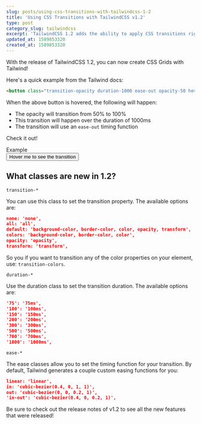 ```yaml
---
slug: posts/using-css-transitions-with-tailwindcss-1-2
title: 'Using CSS Transitions with TailwindCSS v1.2'
type: post
category_slug: tailwindcss
excerpt: 'TailwindCSS 1.2 adds the ability to apply CSS transitions right out of the box!'
updated_at: 1589853320
created_at: 1589853320
---
```


With the release of TailwindCSS 1.2, you can now create CSS Grids with Tailwind!

Here's a quick example from the Tailwind docs:

```html
<button class="transition-opacity duration-1000 ease-out opacity-50 hover:opacity-100">...</button>
```

When the above button is hovered, the following will happen:

* The opacity will transition from 50% to 100%
* This transition will happen over the duration of 1000ms
* The transition will use an `ease-out` timing function

Check it out!

<div class="p-4 pt-3 mb-4 bg-white border border-gray-300 rounded shadow-inner dark:border-gray-600 dark:bg-gray-900">
    <div class="m-0 mb-4 font-normal tracking-widest text-gray-400 font-heading dark:text-gray-400">Example</div>
    <div><button class="inline-block p-2 text-red-500 transition-opacity duration-1000 ease-out rounded opacity-30 hover:opacity-100">Hover me to see the transition</button></div>
</div>

## What classes are new in 1.2?

`transition-*`

You can use this class to set the transition property. The available options are:

```json
none: 'none',
all: 'all',
default: 'background-color, border-color, color, opacity, transform',
colors: 'background-color, border-color, color',
opacity: 'opacity',
transform: 'transform',
```

So you if you want to transition any of the color properties on your element, use: `transition-colors`.

`duration-*`

Use the duration class to set the transition duration. The available options are:

```json
'75': '75ms',
'100': '100ms',
'150': '150ms',
'200': '200ms',
'300': '300ms',
'500': '500ms',
'700': '700ms',
'1000': '1000ms',
```

`ease-*`

The ease classes allow you to set the timing function for your transition. By default, Tailwind generates a couple custom easing functions for you:

```json
linear: 'linear',
in: 'cubic-bezier(0.4, 0, 1, 1)',
out: 'cubic-bezier(0, 0, 0.2, 1)',
'in-out': 'cubic-bezier(0.4, 0, 0.2, 1)',
```

Be sure to check out the release notes of v1.2 to see all the new features that were released!
